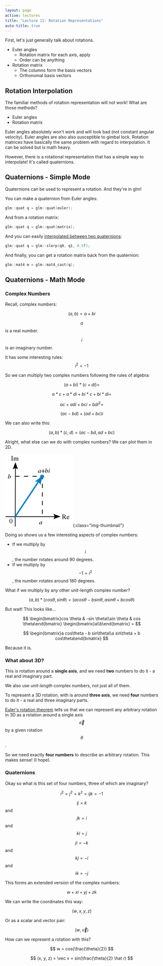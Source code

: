 ```yaml
---
layout: page
active: lectures
title: "Lecture 12: Rotation Representations"
auto-title: true
---
```



First, let's just generally talk about rotations.

* Euler angles
  * Rotation matrix for each axis, apply
  * Order can be anything
* Rotation matrix
  * The columns form the basis vectors
  * Orthonomal basis vectors


## Rotation Interpolation

The familiar methods of rotation representation will not work!
What are those methods?

* Euler angles
* Rotation matrix

Euler angles absolutely won't work and will look bad (not constant angular velocity).
Euler angles are also also susceptible to gimbal lock.
Rotation matrices have basically the same problem with regard to interpolation.
It can be solved but is math heavy.

However, there is a rotational representation that has a simple way to interpolate!
It's called quaternions.

## Quaternions - Simple Mode

Quaternions can be used to represent a rotation.
And they're in glm!

You can make a quaternion from Euler angles:

```cpp
glm::quat q = glm::quat(euler);
```

And from a rotation matrix:

```cpp
glm::quat q = glm::quat(matrix);
```

And you can easily [interpolated between two quaternions](https://glm.g-truc.net/0.9.0/api/a00135.html#a99e0097254662e3d4d5859fa329762ca):

```cpp
glm::quat q = glm::slerp(q0, q1, 0.5f);
```

And finally, you can get a rotation matrix back from the quaternion:

```cpp
glm::mat4 m = glm::mat4_cast(q);
```



## Quaternions - Math Mode

### Complex Numbers

Recall, complex numbers:

$$ (a, b) = a + b i $$

$$ a $$ is a real number.

$$ i $$ is an imaginary number.

It has some interesting rules: $$ i^2 = -1 $$

So we can multiply two complex numbers following the rules of algebra:

$$ (a + b i) * (c + d i) = $$

$$ a * c + a * d i + b i * c + b i * d i = $$

$$ ac + ad i + bc i + bd i^2 = $$

$$ (ac - bd) + (ad + bc) i $$

We can also write this:

$$ (a, b) * (c, d) = (ac - bd, ad + bc) $$

Alright, what else can we do with complex numbers?
We can plot them in 2D.

![complex-number](11-figure-complex-number.png){:class="img-thumbnail"}

Doing so shows us a few interesting aspects of complex numbers:

* If we multiply by $$ i $$, the number rotates around 90 degrees.
* If we multiply by $$ -1 = i^2 $$, the number rotates around 180 degrees.

What if we multiply by any other unit-length complex number?

$$ (a, b) * (cos\theta, sin\theta) = (a cos\theta - b sin\theta, a sin\theta + b cos\theta) $$

But wait! This looks like...

$$ \begin{bmatrix}cos \theta & -sin \theta\\sin \theta & cos \theta\end{bmatrix} \begin{bmatrix}a\\b\end{bmatrix} = $$

$$ \begin{bmatrix}a cos\theta - b sin\theta\\a sin\theta + b cos\theta\end{bmatrix} $$

Because it is.

### What about 3D?

This is rotation around a **single axis**, and we need **two** numbers to do it - a real and imaginary part.

We also use *unit-length* complex numbers, not just all of them.

To represent a 3D rotation, with is around **three axis**, we need **four** numbers to do it - a real and three imaginary parts.

[Euler's rotation theorem](https://en.wikipedia.org/wiki/Euler%27s_rotation_theorem) tells us that we can represent any arbitrary rotation in 3D
as a rotation around a single axis $$ \vec e $$ by a given rotation $$ \theta $$.

So we need exactly **four numbers** to describe an arbitrary rotation.
This makes sense!
(I hope).

### Quaternions

Okay so what is this set of four numbers, three of which are imaginary?

$$ i^2 = j^2 = k^2 = ijk = -1 $$

$$ ij = k $$ and $$ jk = i $$ and $$ ki = j $$

$$ ji = -k $$ and $$ kj = -i $$ and $$ ik = -j $$

This forms an extended version of the complex numbers:

$$ w + xi + yj + zk $$

We can write the coordinates this way:

$$ (w, x, y, z) $$

Or as a scalar and vector pair:

$$ (w, \vec v) $$

How can we represent a rotation with this?

$$ w = cos(\frac{\theta}{2}) $$

$$ (x, y, z) = \vec v = sin(\frac{\theta}{2} \hat r) $$

